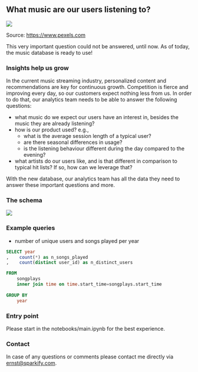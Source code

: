 ## What music are our users listening to? 

<img src="https://images.pexels.com/photos/3756943/pexels-photo-3756943.jpeg?auto=compress&cs=tinysrgb&dpr=3&h=750&w=1260">

Source: https://www.pexels.com

This very important question could not be answered, until now. As of today, the music database is ready to use!

### Insights help us grow

In the current music streaming industry, personalized content and recommendations are key for continuous growth. 
Competition is fierce and improving every day, so our customers expect nothing less from us. In order to do that,
our analytics team needs to be able to answer the following questions:
- what music do we expect our users have an interest in, besides the music they are already listening?
- how is our product used? e.g.,
    - what is the average session length of a typical user?
    - are there seasonal differences in usage?
    - is the listening behaviour different during the day compared to the evening?
- what artists do our users like, and is that different in comparison to typical hit lists? If so, how can we leverage
that?

With the new database, our analytics team has all the data they need to answer these important questions and more.

### The schema

<img src="https://user-images.githubusercontent.com/49920622/103029645-85da9500-455a-11eb-8191-14369838eea6.png">

### Example queries

- number of unique users and songs played per year

```sql
SELECT year
,    count(*) as n_songs_played
,    count(distinct user_id) as n_distinct_users

FROM
    songplays
    inner join time on time.start_time=songplays.start_time
    
GROUP BY
    year
```

### Entry point

Please start in the notebooks/main.ipynb for the best experience.

### Contact

In case of any questions or comments please contact me directly via ernst@sparkify.com.